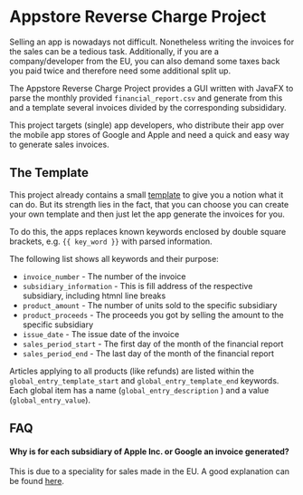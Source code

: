 Appstore Reverse Charge Project
===============================

Selling an app is nowadays not difficult.
Nonetheless writing the invoices for the sales can be a tedious task.
Additionally, if you are a company/developer from the EU, you can also demand some taxes back you paid twice and therefore need some additional split up.

The Appstore Reverse Charge Project provides a GUI written with JavaFX to parse the monthly provided `financial_report.csv` and generate from this and a template several invoices divided by the corresponding subsididary.

This project targets (single) app developers, who distribute their app over the mobile app stores of Google and Apple and need a quick and easy way to generate sales invoices.

## The Template
This project already contains a small [template](src/main/resources/de/skymatic/appstore_invoices/gui/template.html) to give you a notion what it can do.
But its strength lies in the fact, that you can choose you can create your own template and then just let the app generate the invoices for you.

To do this, the apps replaces known keywords enclosed by double square brackets, e.g. `{{ key_word }}` with parsed information.

The following list shows all keywords and their purpose:
* `invoice_number` - The number of the invoice
* `subsidiary_information` - This is fill address of the respective subsidiary, including htmnl line breaks
* `product_amount` - The number of units sold to the specific subsidiary
* `product_proceeds` - The proceeds you got by selling the amount to the specific subsidiary
* `issue_date` - The issue date of the invoice
* `sales_period_start` - The first day of the month of the financial report
* `sales_period_end` - The last day of the month of the financial report

Articles applying to all products (like refunds) are listed within the `global_entry_template_start` and `global_entry_template_end` keywords. Each global item has a name (`global_entry_description` ) and a value (`global_entry_value`).

## FAQ

#### Why is for each subsidiary of Apple Inc. or Google an invoice generated?
This is due to a speciality for sales made in the EU.
A good explanation can be found [here](https://github.com/fedoco/apple-slicer#now-for-the-problem).
